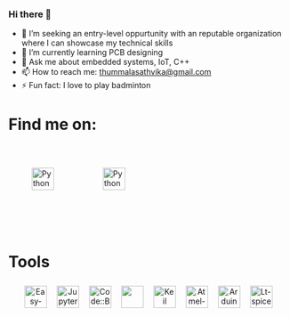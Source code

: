 ### Hi there 👋


- 🔭 I’m seeking an entry-level oppurtunity with an reputable organization where I can showcase my technical skills
- 🌱 I’m currently learning PCB designing
- 💬 Ask me about embedded systems, IoT, C++
- 📫 How to reach me: thummalasathvika@gmail.com
- ⚡ Fun fact: I love to play badminton



<h1>Find me on:</h1>

<p align="center">

 <a href="https://www.linkedin.com/in/thummala-sathvika-8785681a2/" target="_blank" rel="noopener noreferrer"> <img src="https://cdn.jsdelivr.net/npm/simple-icons@v3/icons/linkedin.svg" alt="Python" height="40" style="vertical-align:top; margin:7px; padding: 35px;"></a>
 <a href="thummalasathvika@gmail.com"> <img src="https://upload.wikimedia.org/wikipedia/commons/thumb/7/7e/Gmail_icon_%282020%29.svg/512px-Gmail_icon_%282020%29.svg.png" alt="Python" height="40" style="vertical-align:top; margin:7px; padding: 35px;"></a>
</p>

<br />


<h1>Tools</h1>
<p align="center">
<img src="https://easyeda.com/images/easyeda-thumbnail.png?id=d5ed1fe5930602975df1" alt="Easy-EDA" height="40" style="vertical-align:top; margin:7px">
<img src="https://upload.wikimedia.org/wikipedia/commons/thumb/3/38/Jupyter_logo.svg/1200px-Jupyter_logo.svg.png" alt="Jupyter" height="40" style="vertical-align:top; margin:7px">
<img src="https://ubuntuhandbook.org/wp-content/uploads/2016/05/codeblocks-ide-icon.png" alt="Code::Blocks" height="40" style="vertical-align:top; margin:7px">
 <img src="https://upload.wikimedia.org/wikipedia/commons/thumb/4/4c/Brackets_Icon.svg/1024px-Brackets_Icon.svg.png" height="40" style="vertical-align:top; margin:7px">
  <img src="https://upload.wikimedia.org/wikipedia/en/5/5a/Proteus_Design_Suite_Atom_Logo.png" alt="Keil" height="40" style="vertical-align:top; margin:7px">
 <img src="https://www.it.unlv.edu/sites/default/files/styles/250_width/public/sites/default/files/assets/software/icons/atmel_studio.png?itok=Y_BrK5R2" alt="Atmel-studio" height="40" style="vertical-align:top; margin:7px">
 <img src="https://cdn.iconscout.com/icon/free/png-512/arduino-4-569256.png" alt="Arduino-IDE" height="40" style="vertical-align:top; margin:7px">

  <img src="https://pbs.twimg.com/profile_images/839168408490913792/ukNPeWwa_400x400.jpg" alt="Lt-spice" height="40" style="vertical-align:top; margin:7px">
 
 
</p>
